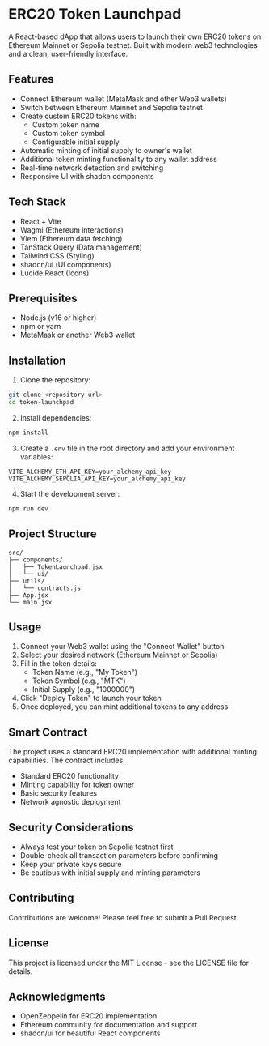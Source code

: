 # ERC20 Token Launchpad

A React-based dApp that allows users to launch their own ERC20 tokens on Ethereum Mainnet or Sepolia testnet. Built with modern web3 technologies and a clean, user-friendly interface.

## Features

- Connect Ethereum wallet (MetaMask and other Web3 wallets)
- Switch between Ethereum Mainnet and Sepolia testnet
- Create custom ERC20 tokens with:
  - Custom token name
  - Custom token symbol
  - Configurable initial supply
- Automatic minting of initial supply to owner's wallet
- Additional token minting functionality to any wallet address
- Real-time network detection and switching
- Responsive UI with shadcn components

## Tech Stack

- React + Vite
- Wagmi (Ethereum interactions)
- Viem (Ethereum data fetching)
- TanStack Query (Data management)
- Tailwind CSS (Styling)
- shadcn/ui (UI components)
- Lucide React (Icons)

## Prerequisites

- Node.js (v16 or higher)
- npm or yarn
- MetaMask or another Web3 wallet

## Installation

1. Clone the repository:
```bash
git clone <repository-url>
cd token-launchpad
```

2. Install dependencies:
```bash
npm install
```

3. Create a `.env` file in the root directory and add your environment variables:
```env
VITE_ALCHEMY_ETH_API_KEY=your_alchemy_api_key
VITE_ALCHEMY_SEPOLIA_API_KEY=your_alchemy_api_key
```

4. Start the development server:
```bash
npm run dev
```

## Project Structure

```
src/
├── components/
│   ├── TokenLaunchpad.jsx
│   └── ui/
├── utils/
│   └── contracts.js
├── App.jsx
└── main.jsx
```

## Usage

1. Connect your Web3 wallet using the "Connect Wallet" button
2. Select your desired network (Ethereum Mainnet or Sepolia)
3. Fill in the token details:
   - Token Name (e.g., "My Token")
   - Token Symbol (e.g., "MTK")
   - Initial Supply (e.g., "1000000")
4. Click "Deploy Token" to launch your token
5. Once deployed, you can mint additional tokens to any address

## Smart Contract

The project uses a standard ERC20 implementation with additional minting capabilities. The contract includes:

- Standard ERC20 functionality
- Minting capability for token owner
- Basic security features
- Network agnostic deployment

## Security Considerations

- Always test your token on Sepolia testnet first
- Double-check all transaction parameters before confirming
- Keep your private keys secure
- Be cautious with initial supply and minting parameters

## Contributing

Contributions are welcome! Please feel free to submit a Pull Request.

## License

This project is licensed under the MIT License - see the LICENSE file for details.

## Acknowledgments

- OpenZeppelin for ERC20 implementation
- Ethereum community for documentation and support
- shadcn/ui for beautiful React components